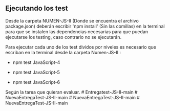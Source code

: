 ## Ejecutando los test

Desde la carpeta NUMEN-JS-II (Donde se encuentra el archivo package.json) deberán escribir 'npm install' (Sin las comillas) en la terminal para que se instalen las dependencias necesarias para que puedan ejecutarse los testing, caso contrario no se ejecutarán.

Para ejecutar cada uno de los test dividos por niveles es necesario que escriban en la terminal desde la carpeta Numen-JS-II :

* npm test JavaScript-4

* npm test JavaScript-5

* npm test JavaScript-6

Según la tarea que quieran evaluar.
#   E n t r e g a t e s t - J S - I I - m a i n  
 #   N u e v a E n t r e g a T e s t - J S - I I - m a i n  
 #   N u e v a E n t r e g a T e s t - J S - I I - m a i n  
 #   N u e v a E n t r e g a T e s t - J S - I I - m a i n  
 